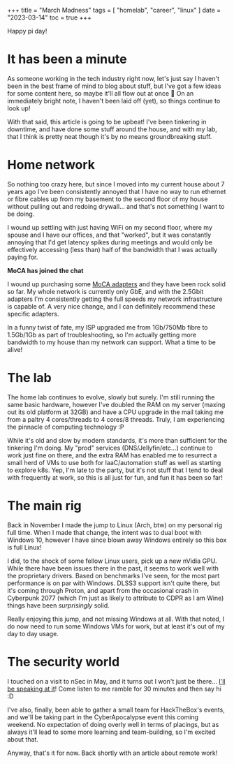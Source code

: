 +++
title = "March Madness"
tags = [
    "homelab",
    "career",
    "linux"
]
date = "2023-03-14"
toc = true
+++

Happy pi day!

# It has been a minute 

As someone working in the tech industry right now, let's just say I haven't been in the best frame of mind to blog about stuff, but I've got a few ideas for some content here, so maybe it'll all flow out at once :shrug: On an immediately bright note, I haven't been laid off (yet), so things continue to look up!

With that said, this article is going to be upbeat! I've been tinkering in downtime, and have done some stuff around the house, and with my lab, that I think is pretty neat though it's by no means groundbreaking stuff.

# Home network 

So nothing too crazy here, but since I moved into my current house about 7 years ago I've been consistently annoyed that I have no way to run ethernet or fibre cables up from my basement to the second floor of my house without pulling out and redoing drywall... and that's not something I want to be doing.

I wound up settling with just having WiFi on my second floor, where my spouse and I have our offices, and that "worked", but it was constantly annoying that I'd get latency spikes during meetings and would only be effectively accessing (less than) half of the bandwidth that I was actually paying for.

**MoCA has joined the chat**

I wound up purchasing some [MoCA adapters](https://www.amazon.ca/dp/B09RB1QYR9) and they have been rock solid so far. My whole network is currently only GbE, and with the 2.5Gbit adapters I'm consistently getting the full speeds my network infrastructure is capable of. A very nice change, and I can definitely recommend these specific adapters.

In a funny twist of fate, my ISP upgraded me from 1Gb/750Mb fibre to 1.5Gb/1Gb as part of troubleshooting, so I'm actually getting more bandwidth to my house than my network can support. What a time to be alive!

# The lab 

The home lab continues to evolve, slowly but surely. I'm still running the same basic hardware, however I've doubled the RAM on my server (maxing out its old platform at 32GB) and have a CPU upgrade in the mail taking me from a paltry 4 cores/threads to 4 cores/8 threads. Truly, I am experiencing the pinnacle of computing technology :P

While it's old and slow by modern standards, it's more than sufficient for the tinkering I'm doing. My "prod" services (DNS/Jellyfin/etc...) continue to work just fine on there, and the extra RAM has enabled me to resurrect a small herd of VMs to use both for IaaC/automation stuff as well as starting to explore k8s. Yep, I'm late to the party, but it's not stuff that I tend to deal with frequently at work, so this is all just for fun, and fun it has been so far!

# The main rig

Back in November I made the jump to Linux (Arch, btw) on my personal rig full time. When I made that change, the intent was to dual boot with Windows 10, however I have since blown away Windows entirely so this box is full Linux!

I did, to the shock of some fellow Linux users, pick up a new nVidia GPU. While there have been issues there in the past, it seems to work well with the proprietary drivers. Based on benchmarks I've seen, for the most part performance is on par with Windows. DLSS3 support isn't quite there, but it's coming through Proton, and apart from the occasional crash in Cyberpunk 2077 (which I'm just as likely to attribute to CDPR as I am Wine) things have been _surprisingly_ solid.

Really enjoying this jump, and not missing Windows at all. With that noted, I do now need to run some Windows VMs for work, but at least it's out of my day to day usage.

# The security world

I touched on a visit to nSec in May, and it turns out I won't just be there... [I'll be speaking at it](https://nsec.io/session/2023-behind-the-scenes-in-github-bug-bounty.html)! Come listen to me ramble for 30 minutes and then say hi :D

I've also, finally, been able to gather a small team for HackTheBox's events, and we'll be taking part in the CyberApocalypse event this coming weekend. No expectation of doing overly well in terms of placings, but as always it'll lead to some more learning and team-building, so I'm excited about that.

Anyway, that's it for now. Back shortly with an article about remote work!
